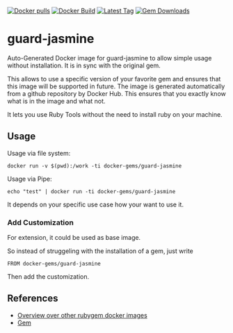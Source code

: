 [![Docker pulls](https://img.shields.io/docker/pulls/rubygem/guard-jasmine.svg)](https://hub.docker.com/r/rubygem/guard-jasmine/)
[![Docker Build](https://img.shields.io/docker/automated/rubygem/guard-jasmine.svg)](https://hub.docker.com/r/rubygem/guard-jasmine/)
[![Latest Tag](https://img.shields.io/github/tag/docker-rubygem/guard-jasmine.svg)](https://hub.docker.com/r/rubygem/guard-jasmine/)
[![Gem Downloads](https://img.shields.io/gem/dt/guard-jasmine.svg)](https://rubygems.org/gems/guard-jasmine/)
# guard-jasmine

Auto-Generated Docker image for guard-jasmine to allow simple usage without installation.
It is in sync with the original gem.

This allows to use a specific version of your favorite gem and ensures that this image will be supported in future.
The image is generated automatically from a github repository by Docker Hub.
This ensures that you exactly know what is in the image and what not.

It lets you use Ruby Tools without the need to install ruby on your machine.

## Usage

Usage via file system:

`docker run -v $(pwd):/work -ti docker-gems/guard-jasmine`

Usage via Pipe:

`echo "test" | docker run -ti docker-gems/guard-jasmine`

It depends on your specific use case how your want to use it.

### Add Customization

For extension, it could be used as base image.

So instead of struggeling with the installation of a gem, just write

`FROM docker-gems/guard-jasmine`

Then add the customization.

## References

 - [Overview over other rubygem docker images](https://github.com/thinkbot/docker-rubygem)
 - [Gem](https://rubygems.org/gems/guard-jasmine/)
